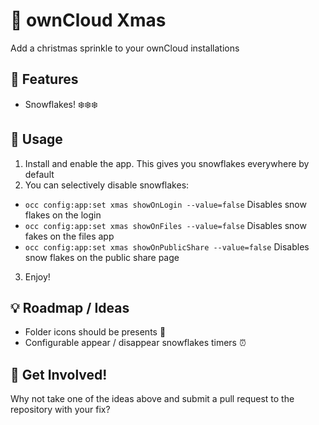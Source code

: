 # :christmas_tree: ownCloud Xmas
Add a christmas sprinkle to your ownCloud installations

## :battery: Features
 - Snowflakes! :snowflake::snowflake::snowflake:
 
## :wrench: Usage
1. Install and enable the app. This gives you snowflakes everywhere by default
2. You can selectively disable snowflakes:

 - `occ config:app:set xmas showOnLogin --value=false` Disables snow flakes on the login
 - `occ config:app:set xmas showOnFiles --value=false` Disables snow fakes on the files app
 - `occ config:app:set xmas showOnPublicShare --value=false` Disables snow flakes on the public share page
3. Enjoy!
 
## :bulb: Roadmap / Ideas
 - Folder icons should be presents :gift:
 - Configurable appear / disappear snowflakes timers :alarm_clock:
 
 ## :rocket: Get Involved!
 Why not take one of the ideas above and submit a pull request to the repository with your fix?
 
